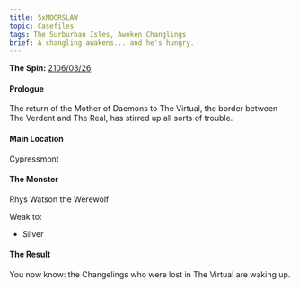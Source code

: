 ```yaml
---
title: 5xMOORSLAW
topic: Casefiles
tags: The Surburban Isles, Awoken Changlings
brief: A changling awakens... and he's hungry.
---
```


__The Spin:__ [2106/03/26](http://thespin.glitch.me/archive/2108-03-26)

#### Prologue

The return of the Mother of Daemons to The Virtual, the border between The Verdent and The Real, has stirred up all sorts of trouble.

#### Main Location

Cypressmont

#### The Monster

Rhys Watson the Werewolf

Weak to:

- Silver

#### The Result

You now know: the Changelings who were lost in The Virtual are waking up.